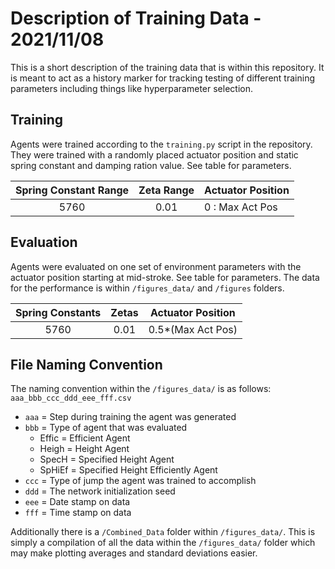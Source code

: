 # Description of Training Data - 2021/11/08
This is a short description of the training data that is within this repository. It is meant to act as a history marker for tracking testing of different training parameters including things like hyperparameter selection.

## Training
Agents were trained according to the `training.py` script in the repository. They were trained with a randomly placed actuator position and static spring constant and damping ration value. See table for parameters.

| Spring Constant Range | Zeta Range | Actuator Position |
|:---------------------:|:----------:|-------------------|
|          5760         |    0.01    | 0 : Max Act Pos   |

## Evaluation
Agents were evaluated on one set of environment parameters with the actuator position starting at mid-stroke. See table for parameters. The data for the performance is within `/figures_data/` and `/figures` folders.

| Spring Constants | Zetas | Actuator Position |
|:----------------:|:-----:|-------------------|
|       5760       |  0.01 | 0.5*(Max Act Pos) |

## File Naming Convention

The naming convention within the `/figures_data/` is as follows: `aaa_bbb_ccc_ddd_eee_fff.csv`
- `aaa` = Step during training the agent was generated
- `bbb` = Type of agent that was evaluated
  - Effic = Efficient Agent
  - Heigh = Height Agent
  - SpecH = Specified Height Agent
  - SpHiEf = Specified Height Efficiently Agent
- `ccc` = Type of jump the agent was trained to accomplish
- `ddd` = The network initialization seed
- `eee` = Date stamp on data
- `fff` = Time stamp on data

Additionally there is a `/Combined_Data` folder within `/figures_data/`. This is simply a compilation of all the data within the `/figures_data/` folder which may make plotting averages and standard deviations easier. 